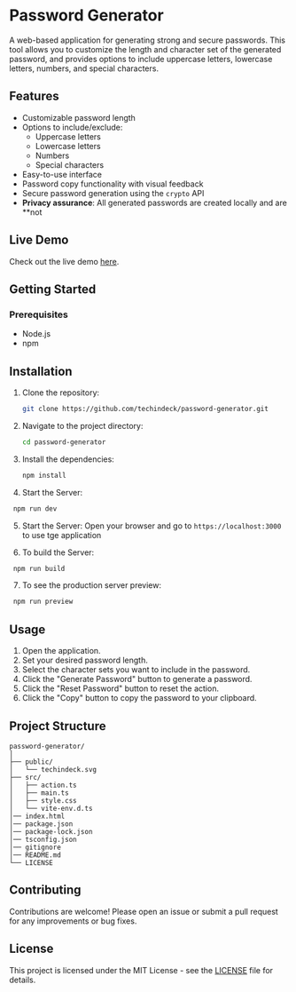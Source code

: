 # Password Generator

A web-based application for generating strong and secure passwords. This tool allows you to customize the length and character set of the generated password, and provides options to include uppercase letters, lowercase letters, numbers, and special characters.

## Features

- Customizable password length
- Options to include/exclude:
  - Uppercase letters
  - Lowercase letters
  - Numbers
  - Special characters
- Easy-to-use interface
- Password copy functionality with visual feedback
- Secure password generation using the `crypto` API
- **Privacy assurance**: All generated passwords are created locally and are **not

## Live Demo

Check out the live demo [here](https://password-generator.techindeck.com/).

## Getting Started

### Prerequisites

- Node.js
- npm

## Installation

1. Clone the repository:

   ```bash
   git clone https://github.com/techindeck/password-generator.git
   ```

2. Navigate to the project directory:

   ```bash
   cd password-generator
   ```

3. Install the dependencies:

    ```bash
   npm install
   ```

4. Start the Server:

  ```bash
   npm run dev
   ```

5. Start the Server: Open your browser and go to `https://localhost:3000` to use tge application

6. To build the Server:

  ```bash
   npm run build
   ```

7. To see the production server preview:

  ```bash
   npm run preview
   ```

## Usage

1. Open the application.
2. Set your desired password length.
3. Select the character sets you want to include in the password.
4. Click the "Generate Password" button to generate a password.
5. Click the "Reset Password" button to reset the action.
6. Click the "Copy" button to copy the password to your clipboard.

## Project Structure

```
password-generator/
│
├── public/
│   └── techindeck.svg
├── src/
│   ├── action.ts
│   ├── main.ts
│   ├── style.css
│   └── vite-env.d.ts
│── index.html
│── package.json
│── package-lock.json
│── tsconfig.json
│── gitignore
│── README.md
└── LICENSE

```

## Contributing

Contributions are welcome! Please open an issue or submit a pull request for any improvements or bug fixes.

## License

This project is licensed under the MIT License - see the [LICENSE](https://github.com/techindeck/password-generator/blob/master/LICENSE) file for details.

